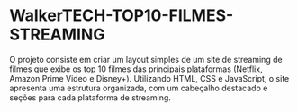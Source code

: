 # WalkerTECH-TOP10-FILMES-STREAMING
O projeto consiste em criar um layout simples de um site de streaming de filmes que exibe os top 10 filmes das principais plataformas (Netflix, Amazon Prime Video e Disney+). Utilizando HTML, CSS e JavaScript, o site apresenta uma estrutura organizada, com um cabeçalho destacado e seções para cada plataforma de streaming.
